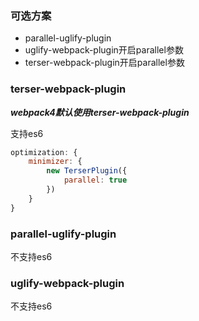 ### 可选方案

- parallel-uglify-plugin
- uglify-webpack-plugin开启parallel参数
- terser-webpack-plugin开启parallel参数



### terser-webpack-plugin

***webpack4默认使用terser-webpack-plugin***

支持es6

```js
optimization: {
    minimizer: {
        new TerserPlugin({
            parallel: true
        })
    }
}
```



### parallel-uglify-plugin

不支持es6



### uglify-webpack-plugin

不支持es6